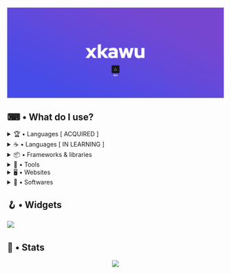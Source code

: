 <a href="https://github.com/xkawu"><img src="https://raw.githubusercontent.com/xkawu/xkawu/main/src/images/banner.png"></a>

<!--- idk wat to type her  -->

## ⌨ • What do I use?
<details>
	<summary>🏆 • Languages [ ACQUIRED ]</summary>
	<a title="Javascript" href="https://devdocs.io/javascript/"><img width="30" src="https://raw.githubusercontent.com/Kawuuu/kawuuu/main/src/images/Javascript.png"></a>
	<a title="Typescript" href="https://www.typescriptlang.org/"><img width="30" src="https://github.com/xkawu/xkawu/blob/main/src/images/Typescript.png"></a>
</details>
	
<details>
	<summary>☕ • Languages [ IN LEARNING ]</summary>
	<a title="Rust" href="https://www.rust-lang.org/"><img width="30" src="https://raw.githubusercontent.com/LeVraiKawu/LeVraiKawu/main/src/images/Rust.png"></a>
</details>

<details>
	<summary>📦 • Frameworks & libraries</summary>
	<a title="React" href="https://reactjs.org/"><img width="30" src="https://raw.githubusercontent.com/xkawu/xkawu/main/src/images/React.png"></a>
	<a title="MongoDB" href="https://www.mongodb.com/"><img width="30" src="https://raw.githubusercontent.com/xkawu/xkawu/main/src/images/MongoDB.png"></a>
	<a title="DateFNS" href="https://date-fns.org/"><img width="30" src="https://raw.githubusercontent.com/xkawu/xkawu/main/src/images/DateFNS.png"></a>
	<a title="Discord.JS" href="https://discord.js.org/"><img width="30" src="https://raw.githubusercontent.com/xkawu/xkawu/main/src/images/DiscordJS.png"></a>
	<a title="Chart.JS" href="https://www.chartjs.org/"><img width="30" src="https://raw.githubusercontent.com/xkawu/xkawu/main/src/images/ChartJS.png"></a>
	<a title="Socket.io" href="https://socket.io/"><img width="30" src="https://raw.githubusercontent.com/xkawu/xkawu/main/src/images/Socket.io.png"></a>
</details>
	
<details>
	<summary>🧰 • Tools</summary>
	<a title="NodeJS" href="https://nodejs.org/"><img width="30" src="https://raw.githubusercontent.com/xkawu/xkawu/main/src/images/NodeJS.png"></a>
	<a title="npm" href="https://www.npmjs.com/"><img width="30" src="https://raw.githubusercontent.com/xkawu/xkawu/main/src/images/npm.png"></a>
	<a title="pnpm" href="https://pnpm.io/"><img width="30" src="https://raw.githubusercontent.com/xkawu/xkawu/main/src/images/pnpm.png"></a>
</details>

<details>
	<summary>🖥 • Websites</summary>
	<a title="Doc Website" href="https://devdocs.io"><img width="30" src="https://www.google.com/s2/favicons?domain=devdocs.io&sz=128"/></a>
	<a title="Dev Forum" href="https://dev.to"><img width="30" src="https://www.google.com/s2/favicons?domain=dev.to&sz=128"/></a>
	<a title="Emoji key for Contribution Types" href="https://allcontributors.org/docs/en/emoji-key"><img width="30" src="https://www.google.com/s2/favicons?domain=allcontributors.org&sz=128"/></a>
</details>

<details>
	<summary>💾 • Softwares</summary>
	<a title="Visual Studio Code" href="https://code.visualstudio.com/"><img width="30" src="https://raw.githubusercontent.com/xkawu/xkawu/main/src/images/Visual%20Studio%20Code.png"></a>
	<a title="Vmware" href="https://www.vmware.com/"><img width="30" src="https://raw.githubusercontent.com/xkawu/xkawu/main/src/images/Vmware.png"></a>
	<a title="WinSCP" href="https://winscp.net/"><img width="30" src="https://raw.githubusercontent.com/xkawu/xkawu/main/src/images/WinSCP.png"></a>
</details>

## 🪝 • Widgets
<a href="https://github.com/xkawu"><img src="https://lanyard.cnrad.dev/api/445718215138607114"></a>

## 🎈 • Stats
<div align="center">
	<a href="https://github.com/xkawu"><img src="https://profile-counter.glitch.me/levraiKawu/count.svg"></a>
</div>
